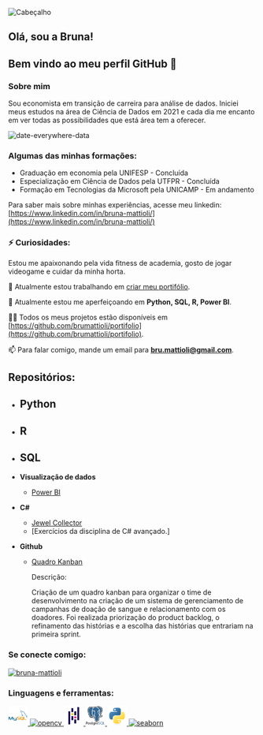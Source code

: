 ![Cabeçalho](https://github.com/brumattioli/brumattioli/assets/69537573/8881a805-db99-449c-a317-653620f34ffb)

## Olá, sou a Bruna! 
## Bem vindo ao meu perfil GitHub 👋

### Sobre mim

Sou economista em transição de carreira para análise de dados.
Iniciei meus estudos na área de Ciência de Dados em 2021 e cada dia me encanto em ver todas as possibilidades que está área tem a oferecer.

![date-everywhere-data](https://github.com/brumattioli/brumattioli/assets/69537573/5b944219-cfba-415c-9638-c42783728b59)


### Algumas das minhas formações:
- Graduação em economia pela UNIFESP - Concluída
- Especialização em Ciência de Dados pela UTFPR - Concluída
- Formação em Tecnologias da Microsoft pela UNICAMP - Em andamento


Para saber mais sobre minhas experiências, acesse meu linkedin: [https://www.linkedin.com/in/bruna-mattioli/](https://www.linkedin.com/in/bruna-mattioli/)


 ### ⚡ Curiosidades:

Estou me apaixonando pela vida fitness de academia, gosto de jogar videogame e cuidar da minha horta.

🔭 Atualmente estou trabalhando em [criar meu portifólio](https://github.com/brumattioli/portifolio).

🌱 Atualmente estou me aperfeiçoando em **Python, SQL, R, Power BI**.

👨‍💻 Todos os meus projetos estão disponíveis em [https://github.com/brumattioli/portifolio](https://github.com/brumattioli/portifolio).

📫 Para falar comigo, mande um email para **bru.mattioli@gmail.com**.

## Repositórios:

- **Python**
  - 

- **R**
  -

- **SQL**
  - 

- **Visualização de dados**
  - [Power BI](https://github.com/brumattioli/portifolio)

- **C#**
  - [Jewel Collector](https://github.com/brumattioli/Coletor_Joias)
  - [Exercícios da disciplina de C# avançado.]
 
- **Github**
  - [Quadro Kanban](https://github.com/users/brumattioli/projects/3/views/1)

    Descrição:
    
    Criação de um quadro kanban para organizar o time de desenvolvimento na criação de um sistema de gerenciamento de campanhas de doação de sangue e relacionamento com os doadores. Foi realizada priorização do product backlog, o refinamento das histórias e a escolha das histórias que entrariam na primeira sprint.

<h3 align="left">Se conecte comigo:</h3>
<p align="left">
<a href="https://linkedin.com/in/bruna-mattioli" target="blank"><img align="center" src="https://raw.githubusercontent.com/rahuldkjain/github-profile-readme-generator/master/src/images/icons/Social/linked-in-alt.svg" alt="bruna-mattioli" height="30" width="40" /></a>
</p>

<h3 align="left">Linguagens e ferramentas:</h3>
<p align="left"> <a href="https://www.mysql.com/" target="_blank" rel="noreferrer"> <img src="https://raw.githubusercontent.com/devicons/devicon/master/icons/mysql/mysql-original-wordmark.svg" alt="mysql" width="40" height="40"/> </a> <a href="https://opencv.org/" target="_blank" rel="noreferrer"> <img src="https://www.vectorlogo.zone/logos/opencv/opencv-icon.svg" alt="opencv" width="40" height="40"/> </a> <a href="https://pandas.pydata.org/" target="_blank" rel="noreferrer"> <img src="https://raw.githubusercontent.com/devicons/devicon/2ae2a900d2f041da66e950e4d48052658d850630/icons/pandas/pandas-original.svg" alt="pandas" width="40" height="40"/> </a> <a href="https://www.postgresql.org" target="_blank" rel="noreferrer"> <img src="https://raw.githubusercontent.com/devicons/devicon/master/icons/postgresql/postgresql-original-wordmark.svg" alt="postgresql" width="40" height="40"/> </a> <a href="https://www.python.org" target="_blank" rel="noreferrer"> <img src="https://raw.githubusercontent.com/devicons/devicon/master/icons/python/python-original.svg" alt="python" width="40" height="40"/> </a> <a href="https://seaborn.pydata.org/" target="_blank" rel="noreferrer"> <img src="https://seaborn.pydata.org/_images/logo-mark-lightbg.svg" alt="seaborn" width="40" height="40"/> </a> </p>


<!--
### Hi there 👋

**brumattioli/brumattioli** is a ✨ _special_ ✨ repository because its `README.md` (this file) appears on your GitHub profile.

Here are some ideas to get you started:

- 🔭 I’m currently working on ...
- 🌱 I’m currently learning ...
- 👯 I’m looking to collaborate on ...
- 🤔 I’m looking for help with ...
- 💬 Ask me about ...
- 📫 How to reach me: ...
- 😄 Pronouns: ...
- ⚡ Fun fact: ...
-->
